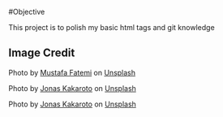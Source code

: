#Objective

This project is to polish my basic html tags and git knowledge

## Image Credit

Photo by [Mustafa Fatemi](https://unsplash.com/@solaticace?utm_content=creditCopyText&utm_medium=referral&utm_source=unsplash) on [Unsplash](https://unsplash.com/photos/a-bowl-of-food-sitting-on-top-of-a-table-3WP-_6i7c80?utm_content=creditCopyText&utm_medium=referral&utm_source=unsplash)

Photo by [Jonas Kakaroto](https://unsplash.com/@jkakaroto?utm_content=creditCopyText&utm_medium=referral&utm_source=unsplash) on [Unsplash](https://unsplash.com/photos/pepperoni-pizz-zlKdLdMREtE?utm_content=creditCopyText&utm_medium=referral&utm_source=unsplash)

Photo by [Jonas Kakaroto](https://unsplash.com/@perspectievstudio?utm_content=creditCopyText&utm_medium=referral&utm_source=unsplash) on [Unsplash](href="https://unsplash.com/photos/a-bowl-of-food-sitting-on-top-of-a-table-zRZxs9tDha0?utm_content=creditCopyText&utm_medium=referral&utm_source=unsplash)
      
